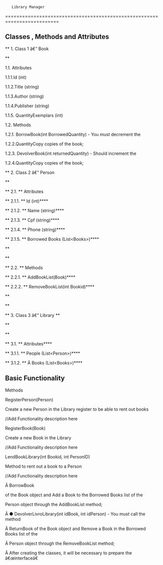 ﻿       Library Manager
=========================================================================



  Classes , Methods and Attributes
----------------------------------------------------------------------------------------------



  **  1.       Class 1 â€“ Book

  **

   1.1.    Attributes

 1.1.1.Id (int)

 1.1.2.Title (string)

 1.1.3.Author (string)

 1.1.4.Publisher (string)

 1.1.5. QuantityExemplars (int)



   1.2.    Methods

 1.2.1. BorrowBook(int BorrowedQuantity) - You must decrement the

 1.2.2.QuantityCopy copies of the book;

 1.2.3. DevolverBook(int returnedQuantity) - Should increment the

 1.2.4.QuantityCopy copies of the book;



  **  2.       Class 2 â€“ Person

  **

  **  2.1.   **  Attributes

  **  2.1.1.   ** Id (int)****

  **  2.1.2.   ** Name (string)****

  **  2.1.3.   ** Cpf (string)****

  **  2.1.4.   ** Phone (string)****

  **  2.1.5.   ** Borrowed Books (List&lt;Books&gt;)****

  **

  **

  **  2.2.   **  Methods

  **  2.2.1.   ** AddBookList(Book)****

  **  2.2.2.   ** RemoveBookList(int Bookid)****

  **

  **

  **  3.      Class 3 â€“ Library **

  **

  **

  **  3.1.   ** Attributes****

  **  3.1.1.   ** People (List&lt;Person&gt;)****

  **  3.1.2.   ** Â Books (List&lt;Books&gt;)****






Basic Functionality
-----------------------------------------------------------------------------



  Methods

RegisterPerson(Person)

  Create a new Person in the Library register to be able to rent out books

 //Add Functionality description here



  RegisterBook(Book)

 Create a new Book in the Library

 //Add Functionality description here



  LendBookLibrary(int Bookid, int PersonID)

 Method to rent out a book to a Person

 //Add Functionality description here



  Â   BorrowBook

  of the Book object and Add a Book to the Borrowed Books list of the

  Person object through the AddBookList method;



  Â ● DevolverLivroLibrary(int idBook, int idPerson) - You must call the method

  Â ReturnBook of the Book object and Remove a Book in the Borrowed Books list of the

  Â Person object through the RemoveBookList method;

  Â After creating the classes, it will be necessary to prepare the â€œinterfaceâ€

